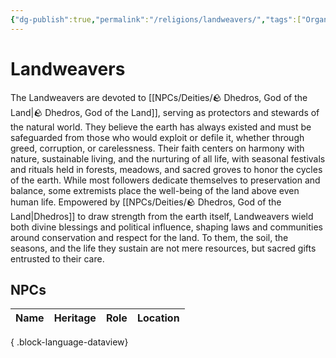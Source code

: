 ```yaml
---
{"dg-publish":true,"permalink":"/religions/landweavers/","tags":["Organization"]}
---
```


# Landweavers 
 The Landweavers are devoted to [[NPCs/Deities/🪨 Dhedros, God of the Land\|🪨 Dhedros, God of the Land]], serving as protectors and stewards of the natural world. They believe the earth has always existed and must be safeguarded from those who would exploit or defile it, whether through greed, corruption, or carelessness. Their faith centers on harmony with nature, sustainable living, and the nurturing of all life, with seasonal festivals and rituals held in forests, meadows, and sacred groves to honor the cycles of the earth. While most followers dedicate themselves to preservation and balance, some extremists place the well-being of the land above even human life. Empowered by [[NPCs/Deities/🪨 Dhedros, God of the Land\|Dhedros]] to draw strength from the earth itself, Landweavers wield both divine blessings and political influence, shaping laws and communities around conservation and respect for the land. To them, the soil, the seasons, and the life they sustain are not mere resources, but sacred gifts entrusted to their care.
## NPCs
| Name | Heritage | Role | Location |
| ---- | -------- | ---- | -------- |

{ .block-language-dataview}


<!--
PIC / Map
-->